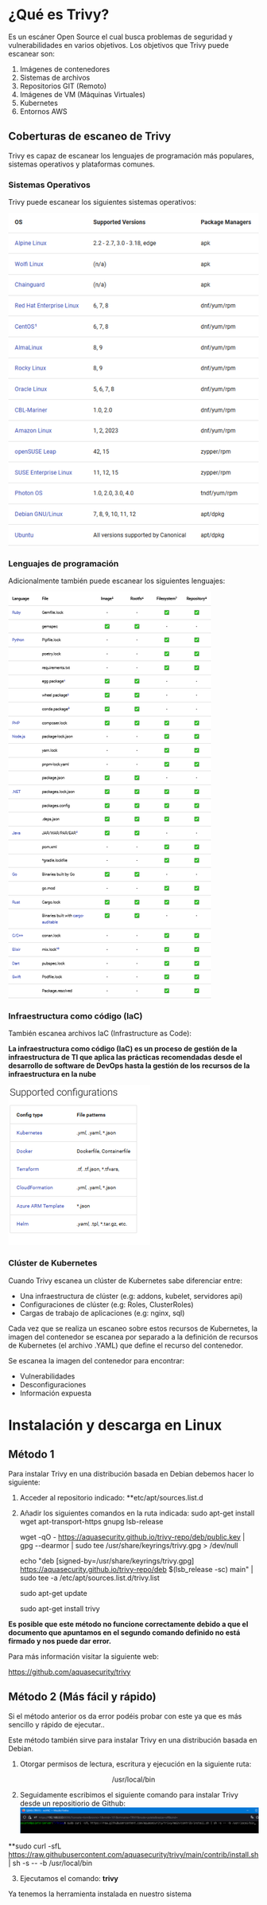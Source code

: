 # ¿Qué es Trivy?

Es un escáner Open Source el cual busca problemas de seguridad y vulnerabilidades en varios objetivos. Los objetivos que Trivy puede escanear son:

1. Imágenes de contenedores
2. Sistemas de archivos
3. Repositorios GIT (Remoto)
4. Imágenes de VM (Máquinas Virtuales)
5. Kubernetes
6. Entornos AWS

## Coberturas de escaneo de Trivy

Trivy es capaz de escanear los lenguajes de programación más populares, sistemas operativos y plataformas comunes.


### Sistemas Operativos

Trivy puede escanear los siguientes sistemas operativos:

![](SO.png)


### Lenguajes de programación

Adicionalmente también puede escanear los siguientes lenguajes:


![](Languages.png)


### Infraestructura como código (IaC)

También escanea archivos IaC (Infrastructure as Code):

**La infraestructura como código (IaC) es un proceso de gestión de la infraestructura de TI que aplica las prácticas recomendadas desde el desarrollo de software de **DevOps** hasta la gestión de los recursos de la infraestructura en la nube**


![](IaCfiles.png)


### Clúster de Kubernetes

Cuando Trivy escanea un clúster de Kubernetes sabe diferenciar entre:
- Una infraestructura de clúster (e.g: addons, kubelet, servidores api)
- Configuraciones de clúster (e.g: Roles, ClusterRoles)
- Cargas de trabajo de aplicaciones (e.g: nginx, sql)

Cada vez que se realiza un escaneo sobre estos recursos de Kubernetes, la imagen del contenedor se escanea por separado a la definición de recursos de Kubernetes (el archivo .YAML) que define el recurso del contenedor. 

Se escanea la imagen del contenedor para encontrar:
- Vulnerabilidades
- Desconfiguraciones
- Información expuesta


# Instalación y descarga en Linux

## Método 1

Para instalar Trivy en una distribución basada en Debian debemos hacer lo siguiente:

1. Acceder al repositorio indicado:  **etc/apt/sources.list.d
2. Añadir los siguientes comandos en la ruta indicada:
	sudo apt-get install wget apt-transport-https gnupg lsb-release
	
	wget -qO - https://aquasecurity.github.io/trivy-repo/deb/public.key | gpg --dearmor | sudo tee /usr/share/keyrings/trivy.gpg > /dev/null
	
	echo "deb [signed-by=/usr/share/keyrings/trivy.gpg] https://aquasecurity.github.io/trivy-repo/deb $(lsb_release -sc) main" | sudo tee -a /etc/apt/sources.list.d/trivy.list
	
	sudo apt-get update
	
	sudo apt-get install trivy

**Es posible que este método no funcione correctamente debido a que el documento que apuntamos en el segundo comando definido no está firmado y nos puede dar error.**

Para más información visitar la siguiente web:

https://github.com/aquasecurity/trivy

## Método 2 (Más fácil y rápido)

Si el método anterior os da error podéis probar con este ya que es más sencillo y rápido de ejecutar..

Este método también sirve para instalar Trivy en una distribución basada en Debian.

1. Otorgar permisos de lectura, escritura y ejecución en la siguiente ruta:

 <center> /usr/local/bin</center>
 
2.  Seguidamente escribimos el siguiente comando para instalar Trivy desde un repositiorio de Github:
![](InstalacionTrivy.png)

**sudo curl -sfL https://raw.githubusercontent.com/aquasecurity/trivy/main/contrib/install.sh | sh -s -- -b /usr/local/bin

3. Ejecutamos el comando: **trivy**

Ya tenemos la herramienta instalada en nuestro sistema






